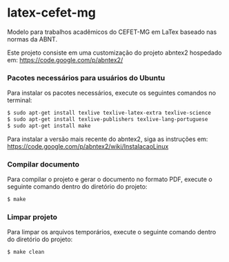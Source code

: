 # latex-cefet-mg
Modelo para trabalhos acadêmicos do CEFET-MG em LaTex baseado nas normas da ABNT. 

Este projeto consiste em uma customização do projeto abntex2 hospedado em: <https://code.google.com/p/abntex2/>

### Pacotes necessários para usuários do Ubuntu

Para instalar os pacotes necessários,
execute os seguintes comandos no terminal: 

```sh
$ sudo apt-get install texlive texlive-latex-extra texlive-science
$ sudo apt-get install texlive-publishers texlive-lang-portuguese
$ sudo apt-get install make
```

Para instalar a versão mais recente do abntex2,
siga as instruções em:
https://code.google.com/p/abntex2/wiki/InstalacaoLinux

### Compilar documento

Para compilar o projeto e gerar o documento no formato PDF,
execute o seguinte comando dentro do diretório do projeto: 

```sh
$ make
```

### Limpar projeto

Para limpar os arquivos temporários,
execute o seguinte comando dentro do diretório do projeto: 

```sh
$ make clean
```
